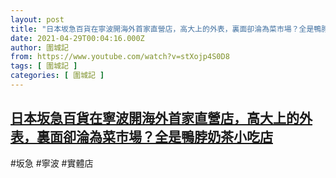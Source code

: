 ```yaml
---
layout: post
title: "日本坂急百貨在寧波開海外首家直營店，高大上的外表，裏面卻淪為菜市場？全是鴨脖奶茶小吃店"
date: 2021-04-29T00:04:16.000Z
author: 圍城記
from: https://www.youtube.com/watch?v=stXojp4S0D8
tags: [ 圍城記 ]
categories: [ 圍城記 ]
---
```

<!--1619654656000-->
[日本坂急百貨在寧波開海外首家直營店，高大上的外表，裏面卻淪為菜市場？全是鴨脖奶茶小吃店](https://www.youtube.com/watch?v=stXojp4S0D8)
------

<div>
#坂急 #寧波 #實體店
</div>
